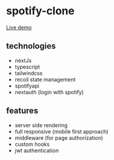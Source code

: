 # spotify-clone

[Live demo](https://spotify-clone-mraps98.vercel.app)

## technologies

- nextJs
- typescript
- tailwindcss
- recoil state management
- spotifyapi
- nextauth (login with spotify)

## features

- server side rendering
- full responsive (mobile first approach)
- middleware (for page authorization)
- custom hooks
- jwt authentication
